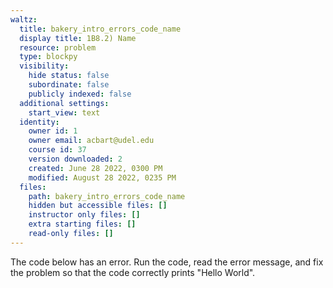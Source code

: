 ```yaml
---
waltz:
  title: bakery_intro_errors_code_name
  display title: 1B8.2) Name
  resource: problem
  type: blockpy
  visibility:
    hide status: false
    subordinate: false
    publicly indexed: false
  additional settings:
    start_view: text
  identity:
    owner id: 1
    owner email: acbart@udel.edu
    course id: 37
    version downloaded: 2
    created: June 28 2022, 0300 PM
    modified: August 28 2022, 0235 PM
  files:
    path: bakery_intro_errors_code_name
    hidden but accessible files: []
    instructor only files: []
    extra starting files: []
    read-only files: []
---
```

The code below has an error. Run the code, read the error message, and 
fix the problem so that the code correctly prints "Hello World".